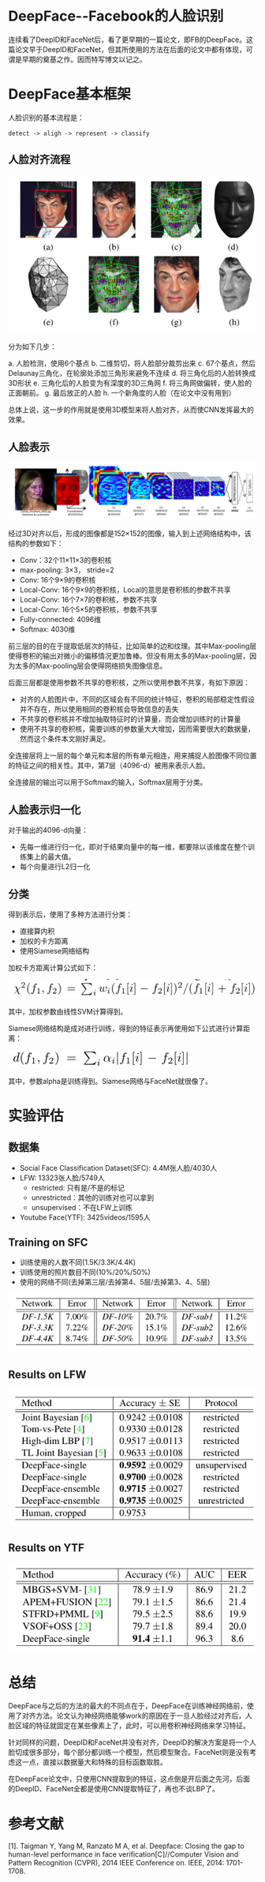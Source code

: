 # DeepFace--Facebook的人脸识别

连续看了DeepID和FaceNet后，看了更早期的一篇论文，即FB的DeepFace。这篇论文早于DeepID和FaceNet，但其所使用的方法在后面的论文中都有体现，可谓是早期的奠基之作。因而特写博文以记之。

# DeepFace基本框架

人脸识别的基本流程是：

	detect -> aligh -> represent -> classify

## 人脸对齐流程

![img](./imgs/n9-1.png)

分为如下几步：

a. 人脸检测，使用6个基点
b. 二维剪切，将人脸部分裁剪出来
c. 67个基点，然后Delaunay三角化，在轮廓处添加三角形来避免不连续 
d. 将三角化后的人脸转换成3D形状
e. 三角化后的人脸变为有深度的3D三角网
f. 将三角网做偏转，使人脸的正面朝前。
g. 最后放正的人脸
h. 一个新角度的人脸（在论文中没有用到）

总体上说，这一步的作用就是使用3D模型来将人脸对齐，从而使CNN发挥最大的效果。

## 人脸表示

![img](./imgs/n9-2.png)

经过3D对齐以后，形成的图像都是152×152的图像，输入到上述网络结构中，该结构的参数如下：

- Conv：32个11×11×3的卷积核
- max-pooling: 3×3， stride=2
- Conv: 16个9×9的卷积核
- Local-Conv: 16个9×9的卷积核，Local的意思是卷积核的参数不共享
- Local-Conv: 16个7×7的卷积核，参数不共享
- Local-Conv: 16个5×5的卷积核，参数不共享
- Fully-connected: 4096维
- Softmax: 4030维

前三层的目的在于提取低层次的特征，比如简单的边和纹理。其中Max-pooling层使得卷积的输出对微小的偏移情况更加鲁棒。但没有用太多的Max-pooling层，因为太多的Max-pooling层会使得网络损失图像信息。

后面三层都是使用参数不共享的卷积核，之所以使用参数不共享，有如下原因：

- 对齐的人脸图片中，不同的区域会有不同的统计特征，卷积的局部稳定性假设并不存在，所以使用相同的卷积核会导致信息的丢失
- 不共享的卷积核并不增加抽取特征时的计算量，而会增加训练时的计算量
- 使用不共享的卷积核，需要训练的参数量大大增加，因而需要很大的数据量，然而这个条件本文刚好满足。

全连接层将上一层的每个单元和本层的所有单元相连，用来捕捉人脸图像不同位置的特征之间的相关性。其中，第7层（4096-d）被用来表示人脸。

全连接层的输出可以用于Softmax的输入，Softmax层用于分类。

## 人脸表示归一化

对于输出的4096-d向量：

- 先每一维进行归一化，即对于结果向量中的每一维，都要除以该维度在整个训练集上的最大值。
- 每个向量进行L2归一化

## 分类

得到表示后，使用了多种方法进行分类：

- 直接算内积
- 加权的卡方距离
- 使用Siamese网络结构

加权卡方距离计算公式如下：

![img](./imgs/n9-3.png)

其中，加权参数由线性SVM计算得到。

Siamese网络结构是成对进行训练，得到的特征表示再使用如下公式进行计算距离：

![img](./imgs/n9-4.png)

其中，参数alpha是训练得到。Siamese网络与FaceNet就很像了。

# 实验评估

## 数据集

- Social Face Classification Dataset(SFC): 4.4M张人脸/4030人
- LFW: 13323张人脸/5749人
	- restricted: 只有是/不是的标记
	- unrestricted：其他的训练对也可以拿到
	- unsupervised：不在LFW上训练
- Youtube Face(YTF): 3425videos/1595人

## Training on SFC

- 训练使用的人数不同(1.5K/3.3K/4.4K)
- 训练使用的照片数目不同(10%/20%/50%)
- 使用的网络不同(去掉第三层/去掉第4、5层/去掉第3、4、5层)

![img](./imgs/n9-6.png)

## Results on LFW

![img](./imgs/n9-7.png)

## Results on YTF

![img](./imgs/n9-8.png)

# 总结

DeepFace与之后的方法的最大的不同点在于，DeepFace在训练神经网络前，使用了对齐方法。论文认为神经网络能够work的原因在于一旦人脸经过对齐后，人脸区域的特征就固定在某些像素上了，此时，可以用卷积神经网络来学习特征。

针对同样的问题，DeepID和FaceNet并没有对齐，DeepID的解决方案是将一个人脸切成很多部分，每个部分都训练一个模型，然后模型聚合。FaceNet则是没有考虑这一点，直接以数据量大和特殊的目标函数取胜。

在DeepFace论文中，只使用CNN提取到的特征，这点倒是开后面之先河，后面的DeepID、FaceNet全都是使用CNN提取特征了，再也不谈LBP了。


# 参考文献

[1]. Taigman Y, Yang M, Ranzato M A, et al. Deepface: Closing the gap to human-level performance in face verification[C]//Computer Vision and Pattern Recognition (CVPR), 2014 IEEE Conference on. IEEE, 2014: 1701-1708.